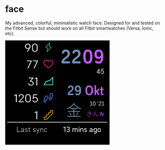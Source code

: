 # face
My advanced, colorful, minimalistic watch face.
Designed for and tested on the Fitbit Sense but should work on
all Fitbit smartwatches (Versa, Ionic, etc).

![face.png](screenshots/face.png)
